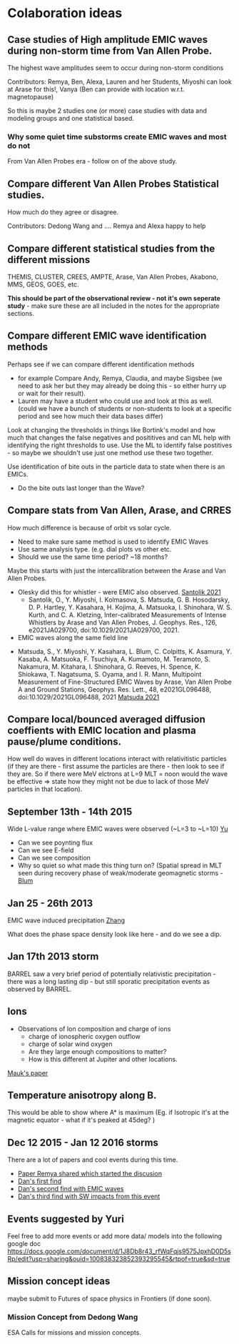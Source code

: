 # Colaboration ideas 

## Case studies of High amplitude EMIC waves during non-storm time from Van Allen Probe. 

The highest wave amplitudes seem to occur during non-storm conditions 

Contributors: Remya, Ben, Alexa, Lauren and her Students, Miyoshi can look at Arase for this!, Vanya  (Ben can provide with location w.r.t. magnetopause)

So this is maybe 2 studies one (or more) case studies with data and modeling groups and one statistical based. 

### Why some quiet time substorms create EMIC waves and most do not 

From Van Allen Probes era - follow on of the above study.

## Compare different Van Allen Probes Statistical studies. 

How much do they agree or disagree. 

Contributors: Dedong Wang and .... Remya and Alexa happy to help

## Compare different statistical studies from the different missions 

THEMIS, CLUSTER, CREES, AMPTE, Arase, Van Allen Probes, Akabono, MMS, GEOS, GOES, etc. 

**This should be part of the observational review - not it's own seperate study** - make sure these are all included in the notes for the appropriate sections. 

## Compare different EMIC wave identification methods 
Perhaps see if we can compare different identification methods 
* for example Compare Andy, Remya, Claudia, and maybe Sigsbee (we need to ask her but they may already be doing this - so either hurry up or wait for their result).  
* Lauren may have a student who could use and look at this as well. (could we have a bunch of students or non-students to look at a specific period and see how much their data bases differ) 

Look at changing the thresholds in things like Bortink's model and how much that changes the false negatives and posititives and can ML help with identifying the right thresholds to use. Use the ML to identify false postitives  - so maybe we shouldn't use just one method use these two together. 

Use identification of bite outs in the particle data to state when there is an EMICs. 
* Do the bite outs last longer than the Wave? 

## Compare stats from Van Allen, Arase, and CRRES 

How much difference is because of orbit vs solar cycle. 

* Need to make sure same method is used to identify EMIC Waves
* Use same analysis type. (e.g. dial plots vs other etc. 
* Should we use the same time period? ~18 months? 

Maybe this starts with just the intercallibration between the Arase and Van Allen Probes. 
* Olesky did this for whistler - were EMIC also observed. [Santolik 2021](https://agupubs.onlinelibrary.wiley.com/doi/full/10.1029/2021JA029700)
  - Santolik, O., Y. Miyoshi, I. Kolmasova, S. Matsuda, G. B. Hosodarsky, D. P. Hartley, Y. Kasahara, H. Kojima, A. Matsuoka, I. Shinohara, W. S. Kurth, and C. A. Kletzing, Inter-calibrated Measurements of Intense Whistlers by Arase and Van Allen Probes, J. Geophys. Res., 126, e2021JA029700, doi:10.1029/2021JA029700, 2021.
 * EMIC waves along the same field line 
  - Matsuda, S., Y. Miyoshi, Y. Kasahara,  L. Blum, C. Colpitts, K. Asamura, Y. Kasaba, A. Matsuoka, F. Tsuchiya, A. Kumamoto, M. Teramoto, S. Nakamura, M. Kitahara, I. Shinohara, G. Reeves, H. Spence, K. Shiokawa, T. Nagatsuma, S. Oyama, and I. R. Mann, Multipoint Measurement of Fine-Structured EMIC Waves by Arase, Van Allen Probe A and Ground Stations, Geophys. Res. Lett., 48, e2021GL096488, doi:10.1029/2021GL096488, 2021 [Matsuda 2021](https://agupubs.onlinelibrary.wiley.com/doi/10.1029/2021GL096488)


## Compare local/bounced averaged diffusion coeffients with EMIC location and plasma pause/plume conditions. 

How well do waves in different locations interact with relativitistic particles (if they are there - first assume the particles are there - then look to see if they are. So if there were MeV elctrons at L=9 MLT = noon would the wave be effective => state how they might not be due to lack of those MeV particles in that location). 


## September 13th - 14th 2015 
Wide L-value range where EMIC waves were observed (~L=3 to ~L=10) [Yu](https://agupubs.onlinelibrary.wiley.com/doi/full/10.1002/2017JA023982)

* Can we see poynting flux 
* Can we see E-field 
* Can we see composition
* Why so quiet so what made this thing turn on? (Spatial spread in MLT seen during recovery phase of weak/moderate geomagnetic storms - [Blum](https://agupubs.onlinelibrary.wiley.com/doi/full/10.1029/2020GL087009)

## Jan 25 - 26th 2013 

EMIC wave induced precipitation [Zhang](https://agupubs.onlinelibrary.wiley.com/doi/full/10.1002/2016JA022918)

What does the phase space density look like here - and do we see a dip. 


## Jan 17th 2013 storm

BARREL saw a very brief period of potentially relativistic precipitation  - there was a long lasting dip - but still sporatic precipitation events as observed by BARREL. 


## Ions 
* Observations of Ion composition and charge of ions 
  - charge of ionospheric oxygen outflow 
  - charge of solar wind oxygen 
  - Are they large enough compositions to matter? 
  - How is this different at Jupiter and other locations. 

[Mauk's paper](https://agupubs.onlinelibrary.wiley.com/doi/full/10.1002/2014JA020392)


## Temperature anisotropy along B. 
This would be able to show where A* is maximum (Eg.  if Isotropic it's at the magnetic equator - what if it's peaked at 45deg? )


## Dec 12 2015 - Jan 12 2016 storms 
There are a lot of papers and cool events during this time. 
* [Paper Remya shared which started the discusion](https://agupubs.onlinelibrary.wiley.com/doi/epdf/10.1029/2020JA028027)
* [Dan's first find](https://agupubs.onlinelibrary.wiley.com/doi/epdf/10.1029/2020JA029072)
* [Dan's second find with EMIC waves](https://agupubs.onlinelibrary.wiley.com/doi/epdf/10.1029/2019JA027424)
* [Dan's third find with SW impacts from this event](https://agupubs.onlinelibrary.wiley.com/doi/full/10.1002/2016SW001455)

## Events suggested by Yuri
Feel free to add more events or add more data/ models into the following google doc
https://docs.google.com/document/d/1J8Db8r43_rfWqFqjs9575JpxhD0D5sRp/edit?usp=sharing&ouid=100838323852393295545&rtpof=true&sd=true

## Mission concept ideas 
maybe submit to Futures of space physics in Frontiers (if done soon). 

### Mission Concept from Dedong Wang
ESA Calls for missions and mission concepts. 

